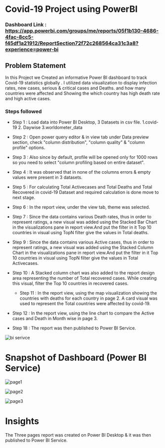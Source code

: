 # Covid-19 Project using PowerBI

### Dashboard Link : https://app.powerbi.com/groups/me/reports/05f1b130-4686-4fac-8cc5-f45df1a21912/ReportSection72f72c268564ca31c3a8?experience=power-bi

## Problem Statement

In this Project we Created an informative Power BI dashboard to track Covid-19 statistics globally . I utilized data visualization to display infection rates, new cases, serious & critical cases and Deaths. and how many countries were affected and Showing the  which country has high death rate and high active cases.

 


### Steps followed 

- Step 1 : Load data into Power BI Desktop, 3 Datasets in csv file.
1.covid-19 2. Daywise 3.worldometer_data

- Step 2 : Open power query editor & in view tab under Data preview section, check "column distribution", "column quality" & "column profile" options.

- Step 3 : Also since by default, profile will be opened only for 1000 rows so you need to select "column profiling based on entire dataset".

- Step 4 : It was observed that in none of the columns errors & empty values were present  in  3 datasets.

- Step 5 : For calculating Total Activecases and Total Deaths and Total Recovered in covid-19 Dataset and required calculation is done move to next stage.

- Step 6 : In the report view, under the view tab, theme was selected.

- Step 7 : Since the data contains various Death rates, thus in order to represent ratings, a new visual was added using the Stacked Bar Chart in the visualizations pane in report view.And put the filter in it Top 10  countries in visual using TopN filter give the values in Total deaths. 

- Step 9 : Since the data contains various Active cases, thus in order to represent ratings, a new visual was added using the Stacked Column Chart in the visualizations pane in report view.And put the filter in it Top 10  countries in visual using TopN filter give the values in Total Activecases. 
           
- Step 10 : A Stacked column chart was also added to the report design area representing the number of Total recovered cases. While creating this visual, filter the Top 10 countries in recovered cases. 


  - Step 11 : In the report view, using the map visualization showing the countries with deaths for each country in page 2.
  A card visual was used to represent the Total countries were affected by covid-19.


- Step 12 : In the report view, using the line chart to compare the Active cases and Death  in Month wise in page 3. 


 - Step 18 : The report was then published to Power BI Service.
 
 
![bi serivce](https://github.com/rameshkrishnan03/covid-19-project-in-Bi/assets/70803627/8f23c088-5e4d-487e-a8b0-192a74efea60)


# Snapshot of Dashboard (Power BI Service)

![page1](https://github.com/rameshkrishnan03/covid-19-project-in-Bi/assets/70803627/a98e3de3-6fa6-4ef7-bbe8-af1b98b0fb26)

![page2](https://github.com/rameshkrishnan03/covid-19-project-in-Bi/assets/70803627/cf336c7c-4f6e-430d-bf9e-35598f611a98)

![page3](https://github.com/rameshkrishnan03/covid-19-project-in-Bi/assets/70803627/168690f8-04f4-4ac8-8d71-597786b9fee7)

# Insights

The Three pages report was created on Power BI Desktop & it was then published to Power BI Service.

